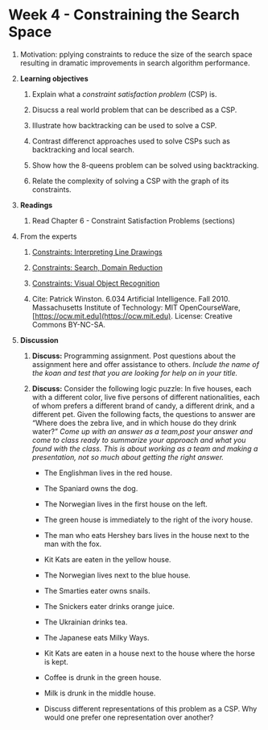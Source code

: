 # Week 4 - Constraining the Search Space

1. Motivation: pplying constraints to reduce the size of the search space resulting in dramatic improvements in search algorithm performance.

1. **Learning objectives**

    1. Explain what a _constraint satisfaction problem_ (CSP) is.

    1. Disucss a real world problem that can be described as a CSP.

    1. Illustrate how backtracking can be used to solve a CSP.

    1. Contrast differenct approaches used to solve CSPs such as backtracking and local search.

    1. Show how the 8-queens problem can be solved using backtracking.

    1. Relate the complexity of solving a CSP with the graph of its constraints.

1. **Readings**
    1. Read Chapter 6 - Constraint Satisfaction Problems (sections)

1. From the experts

    1. [Constraints: Interpreting Line Drawings](https://youtu.be/l-tzjenXrvI)

    1. [Constraints: Search, Domain Reduction](https://youtu.be/d1KyYyLmGpA)

    1. [Constraints: Visual Object Recognition](https://youtu.be/gvmfbePC2pc)

    1. Cite: Patrick Winston. 6.034 Artificial Intelligence. Fall 2010. Massachusetts Institute of Technology: MIT OpenCourseWare, [https://ocw.mit.edu](https://ocw.mit.edu). License: Creative Commons BY-NC-SA.

1. **Discussion**

    1. **Discuss:**  Programming assignment. Post questions about the assignment here and offer assistance to others.  _Include the name of the koan and test that you are looking for help on  in your title._

    1. **Discuss:** Consider the following logic puzzle: In five houses, each with a different color, live five persons of different nationalities, each of whom prefers a different brand of candy, a different drink, and a different pet. Given the following facts, the questions to answer are “Where does the zebra live, and in which house do they drink water?”  _Come up with an answer as a team,post your answer and come to class ready to summarize your approach and what you found with the class.  This is about working as a team and making a presentation, not so much about getting the right answer._


        - The Englishman lives in the red house.

        - The Spaniard owns the dog.

        - The Norwegian lives in the first house on the left.

        - The green house is immediately to the right of the ivory house.

        - The man who eats Hershey bars lives in the house next to the man with the fox.

        - Kit Kats are eaten in the yellow house.

        - The Norwegian lives next to the blue house.

        - The Smarties eater owns snails.

        - The Snickers eater drinks orange juice.

        - The Ukrainian drinks tea.

        - The Japanese eats Milky Ways.

        - Kit Kats are eaten in a house next to the house where the horse is kept.

        - Coffee is drunk in the green house.

        - Milk is drunk in the middle house.

        - Discuss different representations of this problem as a CSP. Why would one prefer one representation over another?  